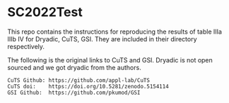 # SC2022Test

This repo contains the  instructions for reproducing the results of table IIIa IIIb IV for Dryadic, CuTS, GSI.
They  are included in their directory respectively. 

The following is the original links to CuTS and GSI. 
Dryadic is not open sourced and we got dryadic from the authors. 

    CuTS Github: https://github.com/appl-lab/CuTS
    CuTS doi:    https://doi.org/10.5281/zenodo.5154114
    GSI Github:  https://github.com/pkumod/GSI


